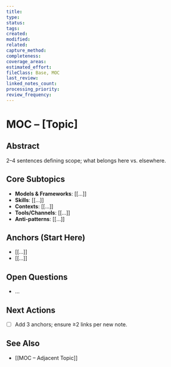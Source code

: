 ```yaml
---
title:
type:
status:
tags:
created:
modified:
related:
capture_method:
completeness:
coverage_areas:
estimated_effort:
fileClass: Base, MOC
last_review:
linked_notes_count:
processing_priority:
review_frequency:
---
```

# MOC – [Topic]

## Abstract
2–4 sentences defining scope; what belongs here vs. elsewhere.

## Core Subtopics
- **Models & Frameworks**: [[...]]
- **Skills**: [[...]]
- **Contexts**: [[...]]
- **Tools/Channels**: [[...]]
- **Anti-patterns**: [[...]]

## Anchors (Start Here)
- [[...]]
- [[...]]

## Open Questions
- …

## Next Actions
- [ ] Add 3 anchors; ensure ≥2 links per new note.

## See Also
- [[MOC – Adjacent Topic]]